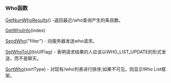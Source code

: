 ### Who函数

[GetNumWhoResults](https://wow.gamepedia.com/API_GetNumWhoResults)\(\) -返回最近/who查询产生的条目数。

[GetWhoInfo](https://wow.gamepedia.com/API_GetWhoInfo)\(index\)

[SendWho](https://wow.gamepedia.com/API_SendWho)\("filter"\) - 向服务器发送who请求。

[SetWhoToUI](https://wow.gamepedia.com/API_SetWhoToUI)\(toUIFlag\) - 表明请求结果的人应该以WHO\_LIST\_UPDATE的形式发送，而不是聊天。

[SortWho](https://wow.gamepedia.com/API_SortWho)\(sortType\) - 对现有/who列表进行排序;如果不可见，则显示Who List框架。



